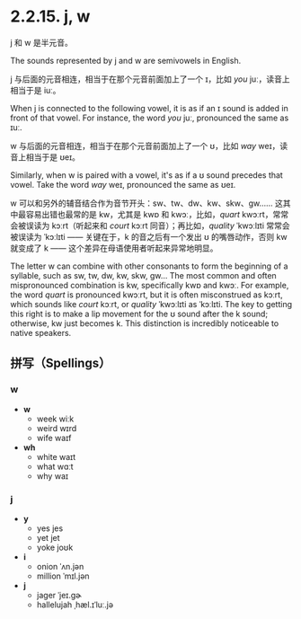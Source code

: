 # 2.2.15. <span class="pho">j</span>, <span class="pho">w</span>

<span class="pho">j</span> 和 <span class="pho">w</span> 是半元音。

The sounds represented by <span class="pho">j</span> and <span class="pho">w</span> are semivowels in English.

<span class="pho">j</span> 与后面的元音相连，相当于在那个元音前面加上了一个 <span class="pho">ɪ</span>，比如 *you* <span class="pho alt">juː</span><span class="speak-word-inline" data-audio-us-male="/audios/you-us-male.mp3" data-audio-us-female="/audios/you-us-female.mp3"></span>，读音上相当于是 <span class="pho alt">iuː</span>。

When <span class="pho">j</span> is connected to the following vowel, it is as if an <span class="pho">ɪ</span> sound is added in front of that vowel. For instance, the word *you* <span class="pho alt">juː</span><span class="speak-word-inline" data-audio-us-male="/audios/you-us-male.mp3" data-audio-us-female="/audios/you-us-female.mp3"></span>, pronounced the same as <span class="pho alt">ɪuː</span>.

<span class="pho">w</span> 与后面的元音相连，相当于在那个元音前面加上了一个 <span class="pho">ʊ</span>，比如 *way* <span class="pho">weɪ</span><span class="speak-word-inline" data-audio-us-male="/audios/way-us-male.mp3" data-audio-us-female="/audios/way-us-female.mp3"></span>，读音上相当于是 <span class="pho">ʊeɪ</span>。

Similarly, when <span class="pho">w</span> is paired with a vowel, it's as if a <span class="pho">ʊ</span> sound precedes that vowel. Take the word *way* <span class="pho alt">weɪ</span><span class="speak-word-inline" data-audio-us-male="/audios/way-us-male.mp3" data-audio-us-female="/audios/way-us-female.mp3"></span>, pronounced the same as <span class="pho alt">ʊeɪ</span>.

<span class="pho">w</span> 可以和另外的辅音结合作为音节开头：<span class="pho">sw</span>、<span class="pho">tw</span>、<span class="pho">dw</span>、<span class="pho">kw</span>、<span class="pho">skw</span>、<span class="pho">gw</span>…… 这其中最容易出错也最常的是 <span class="pho">kw</span>，尤其是 <span class="pho">kwɒ</span> 和 <span class="pho">kwɔː</span>，比如，*quart* <span class="pho alt">kwɔːrt</span><span class="speak-word-inline" data-audio-us-male="/audios/quart-us-male.mp3" data-audio-us-female="/audios/quart-us-female.mp3"></span>，常常会被误读为 <span class="pho alt">kɔːrt</span>（听起来和 *court* <span class="pho alt">kɔːrt</span><span class="speak-word-inline" data-audio-us-male="/audios/court-us-male.mp3" data-audio-us-female="/audios/court-us-female.mp3"></span> 同音）；再比如，*quality* <span class="pho alt">ˈkwɔːlɪti</span><span class="speak-word-inline" data-audio-us-male="/audios/quality-us-male.mp3" data-audio-us-female="/audios/quality-us-female.mp3"></span> 常常会被误读为 <span class="pho alt">ˈkɔːlɪti</span> —— 关键在于，<span class="pho">k</span> 的音之后有一个发出 <span class="pho">ʊ</span> 的嘴唇动作，否则 <span class="pho">kw</span> 就变成了 <span class="pho">k</span> —— 这个差异在母语使用者听起来异常地明显。

The letter <span class="pho">w</span> can combine with other consonants to form the beginning of a syllable, such as <span class="pho">sw</span>, <span class="pho">tw</span>, <span class="pho">dw</span>, <span class="pho">kw</span>, <span class="pho">skw</span>, <span class="pho">gw</span>… The most common and often mispronounced combination is <span class="pho">kw</span>, specifically <span class="pho">kwɒ</span> and <span class="pho">kwɔː</span>. For example, the word *quart* is pronounced <span class="pho alt">kwɔːrt</span><span class="speak-word-inline" data-audio-us-male="/audios/quart-us-male.mp3" data-audio-us-female="/audios/quart-us-female.mp3"></span>, but it is often misconstrued as <span class="pho alt">kɔːrt</span>, which sounds like *court* <span class="pho alt">kɔːrt</span><span class="speak-word-inline" data-audio-us-male="/audios/court-us-male.mp3" data-audio-us-female="/audios/court-us-female.mp3"></span>, or *quality* <span class="pho alt">ˈkwɔːlɪti</span><span class="speak-word-inline" data-audio-us-male="/audios/quality-us-male.mp3" data-audio-us-female="/audios/quality-us-female.mp3"></span> as <span class="pho alt">ˈkɔːlɪti</span>. The key to getting this right is to make a lip movement for the <span class="pho">ʊ</span> sound after the <span class="pho">k</span> sound; otherwise, <span class="pho">kw</span> just becomes <span class="pho">k</span>. This distinction is incredibly noticeable to native speakers.

## 拼写（Spellings）

### <span class="pho">w</span>

* **w**
  * week <span class="pho alt">wiːk</span> <span class="speak-word-inline" data-audio-us-male="/audios/week-us-male.mp3" data-audio-us-female="/audios/week-us-female.mp3"></span>
  * weird <span class="pho alt">wɪrd</span> <span class="speak-word-inline" data-audio-us-male="/audios/weird-us-male.mp3" data-audio-us-female="/audios/weird-us-female.mp3"></span>
  * wife <span class="pho alt">waɪf</span> <span class="speak-word-inline" data-audio-us-male="/audios/wife-us-male.mp3" data-audio-us-female="/audios/wife-us-female.mp3"></span>
* **wh**
  * white <span class="pho alt">waɪt</span> <span class="speak-word-inline" data-audio-us-male="/audios/white-us-male.mp3" data-audio-us-female="/audios/white-us-female.mp3"></span>
  * what <span class="pho alt">wɑːt</span> <span class="speak-word-inline" data-audio-us-male="/audios/what-us-male.mp3" data-audio-us-female="/audios/what-us-female.mp3"></span>
  * why <span class="pho alt">waɪ</span> <span class="speak-word-inline" data-audio-us-male="/audios/why-us-male.mp3" data-audio-us-female="/audios/why-us-female.mp3"></span>

### <span class="pho">j</span>

* **y**
  * yes <span class="pho alt">jes</span> <span class="speak-word-inline" data-audio-us-male="/audios/yes-us-male.mp3" data-audio-us-female="/audios/yes-us-female.mp3"></span>
  * yet <span class="pho alt">jet</span> <span class="speak-word-inline" data-audio-us-male="/audios/yet-us-male.mp3" data-audio-us-female="/audios/yet-us-female.mp3"></span>
  * yoke <span class="pho alt">joʊk</span> <span class="speak-word-inline" data-audio-us-male="/audios/yoke-us-male.mp3" data-audio-us-female="/audios/yoke-us-female.mp3"></span>
* **i**
  * onion <span class="pho alt">ˈʌn.jən</span> <span class="speak-word-inline" data-audio-us-male="/audios/onion-us-male.mp3" data-audio-us-female="/audios/onion-us-female.mp3"></span>
  * million <span class="pho alt">ˈmɪl.jən</span> <span class="speak-word-inline" data-audio-us-male="/audios/million-us-male.mp3" data-audio-us-female="/audios/million-us-female.mp3"></span>
* **j**
  * jager <span class="pho alt">ˈjeɪ.ɡɚ</span> <span class="speak-word-inline" data-audio-us-male="/audios/jager-us-male.mp3" data-audio-us-female="/audios/jager-us-female.mp3"></span>
  * hallelujah <span class="pho alt">ˌhæl.ɪˈluː.jə</span> <span class="speak-word-inline" data-audio-us-male="/audios/hallelujah-us-male.mp3" data-audio-us-female="/audios/hallelujah-us-female.mp3"></span>
